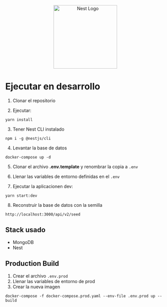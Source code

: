 <p align="center">
  <a href="http://nestjs.com/" target="blank"><img src="https://nestjs.com/img/logo-small.svg" width="200" alt="Nest Logo" /></a>
</p>

# Ejecutar en desarrollo

1. Clonar el repositorio

2. Ejecutar:
```
yarn install

```
3. Tener Nest CLI instalado 
```
npm i -g @nestjs/cli

```
4. Levantar la base de datos
```
docker-compose up -d
```

5. Clonar el archivo __.env.template__ y renombrar la copia a ```.env```

6. Llenar las variables de entorno definidas en el ```.env```

7. Ejecutar la aplicacionen dev:
```
yarn start:dev
```

 8. Reconstruir la base de datos con la semilla
 ```
 http://localhost:3000/api/v2/seed
 ```


## Stack usado
* MongoDB
* Nest

## Production Build
1. Crear el archivo ```.env.prod```
2. Llenar las variables de entorno de prod
3. Crear la nueva imagen
```
docker-compose -f docker-compose.prod.yaml --env-file .env.prod up --build
```
